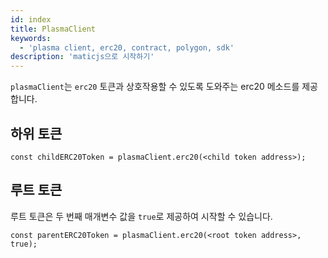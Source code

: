 ```yaml
---
id: index
title: PlasmaClient
keywords:
  - 'plasma client, erc20, contract, polygon, sdk'
description: 'maticjs으로 시작하기'
---
```


`plasmaClient`는 `erc20` 토큰과 상호작용할 수 있도록 도와주는 erc20 메소드를 제공합니다.

## 하위 토큰

```
const childERC20Token = plasmaClient.erc20(<child token address>);
```

## 루트 토큰

루트 토큰은 두 번째 매개변수 값을 `true`로 제공하여 시작할 수 있습니다.

```
const parentERC20Token = plasmaClient.erc20(<root token address>, true);
```
